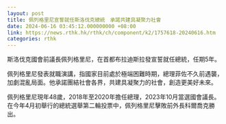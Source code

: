 ```yaml
---
layout: post
title: 佩列格里尼宣誓就任斯洛伐克總統　承諾共建具凝聚力社會
date: 2024-06-16 03:45:12.000000000 +08:00
link: https://news.rthk.hk/rthk/ch/component/k2/1757618-20240616.htm
categories: rthk
---
```


斯洛伐克國會前議長佩列格里尼，在首都布拉迪斯拉發宣誓就任總統，任期5年。

佩列格里尼發表就職演講，指國家目前處於極端困難時期，總理菲佐不久前遇襲，加劇混亂局面。他承諾團結社會各界，共建具凝聚力的社會，創造更美好未來。

佩列格里尼現年48歲，2018年至2020年擔任總理，2023年10月當選國會議長。在今年4月初舉行的總統選舉第二輪投票中，佩列格里尼擊敗前外長科爾喬克勝出。
